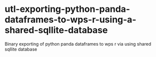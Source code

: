 # utl-exporting-python-panda-dataframes-to-wps-r-using-a-shared-sqllite-database
 Binary exporting of python panda dataframes to wps r via using shared sqllite database  

